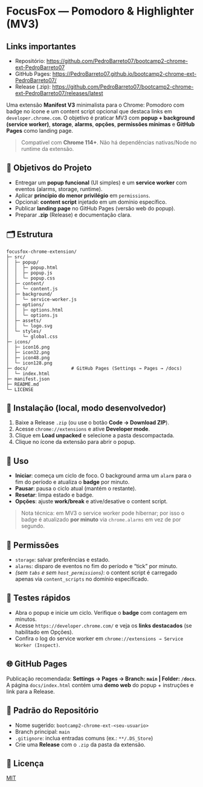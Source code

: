 # FocusFox — Pomodoro & Highlighter (MV3)
## Links importantes
- Repositório: https://github.com/PedroBarreto07/bootcamp2-chrome-ext-PedroBarreto07
- GitHub Pages: https://PedroBarreto07.github.io/bootcamp2-chrome-ext-PedroBarreto07/
- Release (.zip): https://github.com/PedroBarreto07/bootcamp2-chrome-ext-PedroBarreto07/releases/latest


Uma extensão **Manifest V3** minimalista para o Chrome: Pomodoro com badge no ícone e um content script opcional que destaca links em `developer.chrome.com`. O objetivo é praticar MV3 com **popup + background (service worker)**, **storage**, **alarms**, **opções**, **permissões mínimas** e **GitHub Pages** como landing page.

> Compatível com **Chrome 114+**. Não há dependências nativas/Node no runtime da extensão.

## 🎯 Objetivos do Projeto
- Entregar um **popup funcional** (UI simples) e um **service worker** com eventos (alarms, storage, runtime).
- Aplicar **princípio do menor privilégio** em `permissions`.
- Opcional: **content script** injetado em um domínio específico.
- Publicar **landing page** no GitHub Pages (versão web do popup).
- Preparar **.zip** (Release) e documentação clara.

## 🗂️ Estrutura
```
focusfox-chrome-extension/
├─ src/
│  ├─ popup/
│  │  ├─ popup.html
│  │  ├─ popup.js
│  │  └─ popup.css
│  ├─ content/
│  │  └─ content.js
│  ├─ background/
│  │  └─ service-worker.js
│  ├─ options/
│  │  ├─ options.html
│  │  └─ options.js
│  ├─ assets/
│  │  └─ logo.svg
│  └─ styles/
│     └─ global.css
├─ icons/
│  ├─ icon16.png
│  ├─ icon32.png
│  ├─ icon48.png
│  └─ icon128.png
├─ docs/                # GitHub Pages (Settings → Pages → /docs)
│  └─ index.html
├─ manifest.json
├─ README.md
└─ LICENSE
```

## 🔧 Instalação (local, modo desenvolvedor)
1. Baixe a Release `.zip` (ou use o botão **Code → Download ZIP**).
2. Acesse `chrome://extensions` e ative **Developer mode**.
3. Clique em **Load unpacked** e selecione a pasta descompactada.
4. Clique no ícone da extensão para abrir o popup.

## 🚦 Uso
- **Iniciar**: começa um ciclo de foco. O background arma um `alarm` para o fim do período e atualiza o **badge** por minuto.
- **Pausar**: pausa o ciclo atual (mantém o restante).
- **Resetar**: limpa estado e badge.
- **Opções**: ajuste **work/break** e ative/desative o content script.

> Nota técnica: em MV3 o service worker pode hibernar; por isso o badge é atualizado **por minuto** via `chrome.alarms` em vez de por segundo.

## 🔐 Permissões
- `storage`: salvar preferências e estado.
- `alarms`: disparo de eventos no fim do período e “tick” por minuto.
- _(sem `tabs` e sem `host_permissions`)_: o content script é carregado apenas via `content_scripts` no domínio especificado.

## 🧪 Testes rápidos
- Abra o popup e inicie um ciclo. Verifique o **badge** com contagem em minutos.
- Acesse `https://developer.chrome.com/` e veja os **links destacados** (se habilitado em Opções).
- Confira o log do service worker em `chrome://extensions → Service Worker (Inspect)`.

## 🌐 GitHub Pages
Publicação recomendada: **Settings → Pages → Branch: `main` | Folder: `/docs`**.  
A página `docs/index.html` contém uma **demo web** do popup + instruções e link para a Release.

## 🧱 Padrão do Repositório
- Nome sugerido: `bootcamp2-chrome-ext-<seu-usuario>`
- Branch principal: `main`
- `.gitignore`: inclua entradas comuns (ex.: `**/.DS_Store`)
- Crie uma **Release** com o `.zip` da pasta da extensão.

## 📜 Licença
[MIT](./LICENSE)
